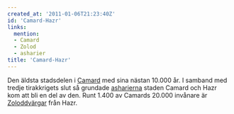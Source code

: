```yaml
---
created_at: '2011-01-06T21:23:40Z'
id: 'Camard-Hazr'
links:
  mention:
  - Camard
  - Zolod
  - asharier
title: 'Camard-Hazr'
---
```


Den äldsta stadsdelen i [Camard] med sina nästan 10.000 år. I samband med tredje tirakkrigets slut
så grundade [asharierna] staden Camard och Hazr kom att bli en del av den. Runt 1.400 av Camards
20.000 invånare är [Zoloddvärgar] från Hazr.

  [Camard]: Camard
  [asharierna]: asharier
  [Zoloddvärgar]: Zolod
